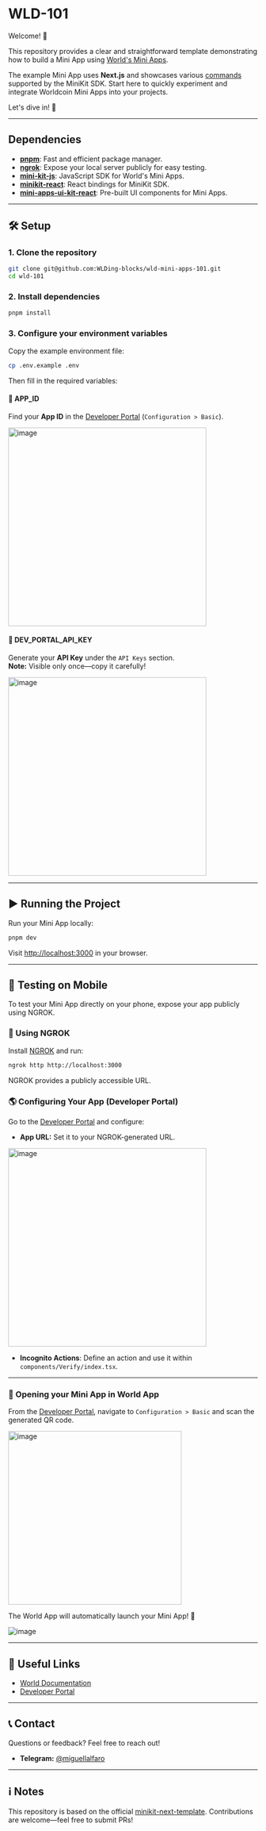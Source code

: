 # WLD-101

Welcome! 🎉

This repository provides a clear and straightforward template demonstrating how to build a Mini App using [World's Mini Apps](https://docs.world.org/mini-apps).

The example Mini App uses **Next.js** and showcases various [commands](https://docs.world.org/mini-apps/quick-start/commands) supported by the MiniKit SDK. Start here to quickly experiment and integrate Worldcoin Mini Apps into your projects.

Let's dive in! 🚀

---

## Dependencies

- **[pnpm](https://pnpm.io/)**: Fast and efficient package manager.
- **[ngrok](https://ngrok.com/)**: Expose your local server publicly for easy testing.
- **[mini-kit-js](https://www.npmjs.com/package/@worldcoin/mini-kit-js)**: JavaScript SDK for World's Mini Apps.
- **[minikit-react](https://www.npmjs.com/package/@worldcoin/minikit-react)**: React bindings for MiniKit SDK.
- **[mini-apps-ui-kit-react](https://www.npmjs.com/package/@worldcoin/mini-apps-ui-kit-react)**: Pre-built UI components for Mini Apps.

---

## 🛠️ Setup

### 1. Clone the repository

```bash
git clone git@github.com:WLDing-blocks/wld-mini-apps-101.git
cd wld-101
```

### 2. Install dependencies

```bash
pnpm install
```

### 3. Configure your environment variables

Copy the example environment file:

```bash
cp .env.example .env
```

Then fill in the required variables:

#### 🔑 APP_ID

Find your **App ID** in the [Developer Portal](https://developer.worldcoin.org/) (`Configuration > Basic`).

<img width="400" alt="image" src="https://github.com/user-attachments/assets/b1d67769-bce7-46b9-a9e2-1591fb7f33f2" />

#### 🔑 DEV_PORTAL_API_KEY

Generate your **API Key** under the `API Keys` section.  
**Note:** Visible only once—copy it carefully!

<img width="400" alt="image" src="https://github.com/user-attachments/assets/b8b8906a-25e1-411f-8eee-d647fa1e2672" />

---

## ▶️ Running the Project

Run your Mini App locally:

```bash
pnpm dev
```

Visit [http://localhost:3000](http://localhost:3000) in your browser.

---

## 📱 Testing on Mobile

To test your Mini App directly on your phone, expose your app publicly using NGROK.

### 🚀 Using NGROK

Install [NGROK](https://ngrok.com/) and run:

```bash
ngrok http http://localhost:3000
```

NGROK provides a publicly accessible URL.

### 🌎 Configuring Your App (Developer Portal)

Go to the [Developer Portal](https://developer.worldcoin.org/) and configure:

- **App URL:** Set it to your NGROK-generated URL.

<img width="400" alt="image" src="https://github.com/user-attachments/assets/4d2c2c1b-cab4-40a7-ad6d-f91d1a77ecc5" />

- **Incognito Actions**: Define an action and use it within `components/Verify/index.tsx`.

---

### 📱 Opening your Mini App in World App

From the [Developer Portal](https://developer.worldcoin.org/), navigate to `Configuration > Basic` and scan the generated QR code.

<img width="350" alt="image" src="https://github.com/user-attachments/assets/6f560f96-3fd8-4611-838f-3af7e337d5ce" />

The World App will automatically launch your Mini App! 🎉

![image](https://github.com/user-attachments/assets/c2c7b49b-5641-4fd1-abc0-a310b621a4dd)

---

## 🔗 Useful Links

- [World Documentation](https://docs.world.org/)
- [Developer Portal](https://developer.worldcoin.org/)

---

## 📞 Contact

Questions or feedback? Feel free to reach out!

- **Telegram:** [@miguellalfaro](https://t.me/miguellalfaro)

---

## ℹ️ Notes

This repository is based on the official [minikit-next-template](https://github.com/worldcoin/minikit-next-template). Contributions are welcome—feel free to submit PRs!
